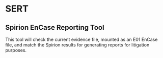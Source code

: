 # SERT
## Spirion EnCase Reporting Tool

This tool will check the current evidence file, mounted as an E01 EnCase file, and match the Spirion results for generating reports for litigation purposes.

[](Spirion)

[](EnCase)
